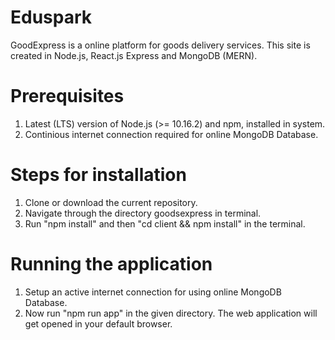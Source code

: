 # Eduspark

GoodExpress is a online platform for goods delivery services. This site is created in Node.js, React.js Express and MongoDB (MERN).


# Prerequisites 

1. Latest (LTS) version of Node.js (>= 10.16.2) and npm, installed in system.
2. Continious internet connection required for online MongoDB Database.


# Steps for installation

1. Clone or download the current repository.
2. Navigate through the directory goodsexpress in terminal.
3. Run "npm install" and then "cd client && npm install" in the terminal.


# Running the application

1. Setup an active internet connection for using online MongoDB Database. 
2. Now run "npm run app" in the given directory. The web application will get opened in your default browser.
